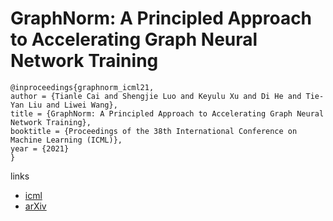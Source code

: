 # GraphNorm: A Principled Approach to Accelerating Graph Neural Network Training

```
@inproceedings{graphnorm_icml21,
author = {Tianle Cai and Shengjie Luo and Keyulu Xu and Di He and Tie-Yan Liu and Liwei Wang},
title = {GraphNorm: A Principled Approach to Accelerating Graph Neural Network Training},
booktitle = {Proceedings of the 38th International Conference on Machine Learning (ICML)},
year = {2021}
}
```

links
- [icml](https://icml.cc/Conferences/2021/ScheduleMultitrack?event=10656)
- [arXiv](https://arxiv.org/abs/2009.03294)